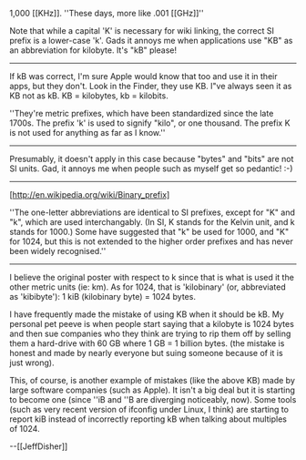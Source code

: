 1,000 [[KHz]]. ''These days, more like .001 [[GHz]]''

Note that while a capital 'K' is necessary for wiki linking, the correct SI prefix is a lower-case 'k'.  Gads it annoys me when applications use "KB" as an abbreviation for kilobyte.  It's "kB" please! 

----

If kB was correct, I'm sure Apple would know that too and use it in their apps, but they don't. Look in the Finder, they use KB. I"ve always seen it as KB not as kB. KB = kilobytes, kb = kilobits.

''They're metric prefixes, which have been standardized since the late 1700s. The prefix 'k' is used to signify "kilo", or one thousand. The prefix K is not used for anything as far as I know.''

----

Presumably, it doesn't apply in this case because "bytes" and "bits" are not SI units. Gad, it annoys me when people such as myself get so pedantic!  :-)

----

[http://en.wikipedia.org/wiki/Binary_prefix]

''The one-letter abbreviations are identical to SI prefixes, except for "K" and "k", which are used interchangably. (In SI, K stands for the Kelvin unit, and k stands for 1000.) Some have suggested that "k" be used for 1000, and "K" for 1024, but this is not extended to the higher order prefixes and has never been widely recognised.''

----

I believe the original poster with respect to k since that is what is used it the other metric units (ie: km).  As for 1024, that is 'kilobinary' (or, abbreviated as 'kibibyte'):
1 kiB (kilobinary byte) = 1024 bytes.

I have frequently made the mistake of using KB when it should be kB.  My personal pet peeve is when people start saying that a kilobyte is 1024 bytes and then sue companies who they think are trying to rip them off by selling them a hard-drive with 60 GB where 1 GB = 1 billion bytes.  (the mistake is honest and made by nearly everyone but suing someone because of it is just wrong).

This, of course, is another example of mistakes (like the above KB) made by large software companies (such as Apple).  It isn't a big deal but it is starting to become one (since ''iB and ''B are diverging noticeably, now).  Some tools (such as very recent version of ifconfig under Linux, I think) are starting to report kiB instead of incorrectly reporting kB when talking about multiples of 1024.

--[[JeffDisher]]
